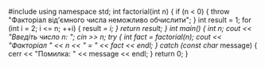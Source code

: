 #include <iostream>
using namespace std;
int factorial(int n) {
    if (n < 0) {
        throw "Факторіал від'ємного числа неможливо обчислити";
    }
    int result = 1;
    for (int i = 2; i <= n; ++i) {
        result *= i;
    }
    return result;
}
int main() {
    int n;
    cout << "Введіть число n: ";
    cin >> n;
    try {
        int fact = factorial(n);
        cout << "Факторіал " << n << " = " << fact << endl;
    }
    catch (const char* message) {
        cerr << "Помилка: " << message << endl;
    }
    return 0;
}
